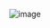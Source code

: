 ![image](https://github.com/Abiji-2020/Leetcode-2024/assets/145255212/92ceaf4c-6f84-4abb-8601-f33598e6c82a)
